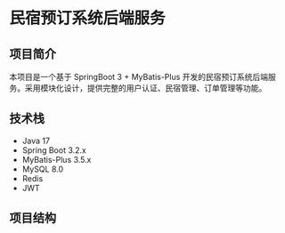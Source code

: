 # 民宿预订系统后端服务

## 项目简介
本项目是一个基于 SpringBoot 3 + MyBatis-Plus 开发的民宿预订系统后端服务。采用模块化设计，提供完整的用户认证、民宿管理、订单管理等功能。

## 技术栈
- Java 17
- Spring Boot 3.2.x
- MyBatis-Plus 3.5.x
- MySQL 8.0
- Redis
- JWT

## 项目结构